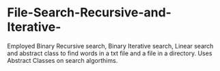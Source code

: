 # File-Search-Recursive-and-Iterative-
Employed Binary Recursive search, Binary Iterative search, Linear search and abstract class to find words in a txt file and a file in a directory. Uses Abstract Classes
on search algorthims.
